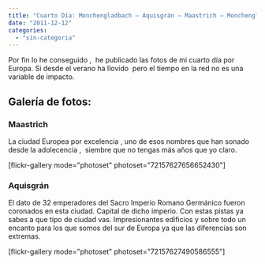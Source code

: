 ```yaml
---
title: "Cuarto Día: Monchengladbach – Aquisgrán – Maastrich – Monchengladbach"
date: "2011-12-12"
categories: 
  - "sin-categoria"
---
```


Por fin lo he conseguido ,  he publicado las fotos de mi cuarto día por Europa. Si desde el verano ha llovido  pero el tiempo en la red no es una variable de impacto.

## **Galería de fotos:**

### **Maastrich**

La ciudad Europea por excelencia , uno de esos nombres que han sonado desde la adolecencia ,  siembre que no tengas más años que yo claro.

\[flickr-gallery mode="photoset" photoset="72157627656652430"\]

### **Aquisgrán**

El dato de 32 emperadores del Sacro Imperio Romano Germánico fueron coronados en esta ciudad. Capital de dicho imperio. Con estas pistas ya sabes a que tipo de ciudad vas. Impresionantes edificios y sobre todo un encanto para los que somos del sur de Europa ya que las diferencias son extremas.

\[flickr-gallery mode="photoset" photoset="72157627490586555"\]
